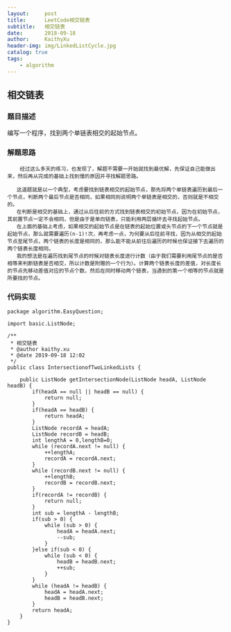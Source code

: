 ```yaml
---
layout:     post
title:      LeetCode相交链表
subtitle:   相交链表
date:       2018-09-18
author:     KaithyXu
header-img: img/LinkedListCycle.jpg
catalog: true
tags:
    - algorithm
---
```

## 相交链表


### 题目描述

编写一个程序，找到两个单链表相交的起始节点。

### 解题思路

        经过这么多天的练习，也发现了，解题不需要一开始就找到最优解，先保证自己能做出来，然后再从完成的基础上找到慢的原因并寻找解题思路。
    
       这道题就是以一个典型，考虑要找到链表相交的起始节点，那先将两个单链表遍历到最后一个节点，判断两个最后节点是否相同，如果相同则说明两个单链表是相交的，否则就是不相交的。
       在判断是相交的基础上，通过从后往前的方式找到链表相交的初始节点，因为在初始节点，其前置节点一定不会相同，但是由于是单向链表，只能利用两层循环去寻找起始节点。
       在上面的基础上考虑，如果相交的起始节点是在链表的起始位置或头节点的下一个节点就是起始节点，那么就需要遍历(n-1)!次，再考虑一点，为何要从后往前寻找，因为从相交的起始节点至尾节点，两个链表的长度是相同的，那么能不能从前往后遍历的时候也保证接下去遍历的两个链表长度相同。
       我的想法是在遍历找到尾节点的时候对链表长度进行计数（由于我们需要利用尾节点的是否相等来判断链表是否相交，所以计数是附赠的一个行为）。计算两个链表长度的差值，对长度长的节点先移动差值对应的节点个数，然后在同时移动两个链表，当遇到的第一个相等的节点就是所要找的节点。

### 代码实现

```
package algorithm.EasyQuestion;

import basic.ListNode;

/**
 * 相交链表
 * @author kaithy.xu
 * @date 2019-09-18 12:02
 */
public class IntersectionofTwoLinkedLists {

    public ListNode getIntersectionNode(ListNode headA, ListNode headB) {
        if(headA == null || headB == null) {
            return null;
        }
        if(headA == headB) {
            return headA;
        }
        ListNode recordA = headA;
        ListNode recordB = headB;
        int lengthA = 0,lengthB=0;
        while (recordA.next != null) {
            ++lengthA;
            recordA = recordA.next;
        }
        while (recordB.next != null) {
            ++lengthB;
            recordB = recordB.next;
        }
        if(recordA != recordB) {
            return null;
        }
        int sub = lengthA - lengthB;
        if(sub > 0) {
            while (sub > 0) {
                headA = headA.next;
                --sub;
            }
        }else if(sub < 0) {
            while (sub < 0) {
                headB = headB.next;
                ++sub;
            }
        }
        while (headA != headB) {
            headA = headA.next;
            headB = headB.next;
        }
        return headA;
    }
}



```

